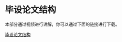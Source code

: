 # 毕设论文结构

本部分通过视频进行讲解，你可以通过下面的链接进行下载。

[毕设论文结构](http://8.141.51.55:8000/ResearchResources/%E6%AF%95%E8%AE%BE%E8%AE%BA%E6%96%87%E7%BB%93%E6%9E%84.rar)
